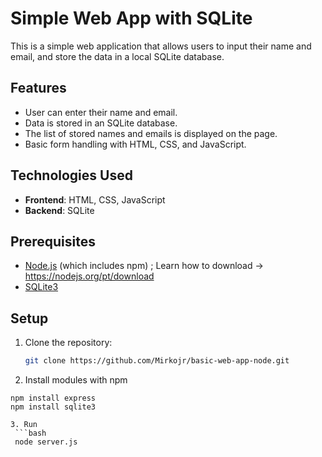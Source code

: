 # Simple Web App with SQLite

This is a simple web application that allows users to input their name and email, and store the data in a local SQLite database. 

## Features

- User can enter their name and email.
- Data is stored in an SQLite database.
- The list of stored names and emails is displayed on the page.
- Basic form handling with HTML, CSS, and JavaScript.
  
## Technologies Used

- **Frontend**: HTML, CSS, JavaScript
- **Backend**: SQLite 

## Prerequisites

- [Node.js](https://nodejs.org/) (which includes npm) ; Learn how to download -> https://nodejs.org/pt/download
- [SQLite3](https://www.sqlite.org/index.html)

## Setup

1. Clone the repository:

   ```bash
   git clone https://github.com/Mirkojr/basic-web-app-node.git

2. Install modules with npm
  ```
  npm install express
  npm install sqlite3

3. Run
   ```bash
   node server.js